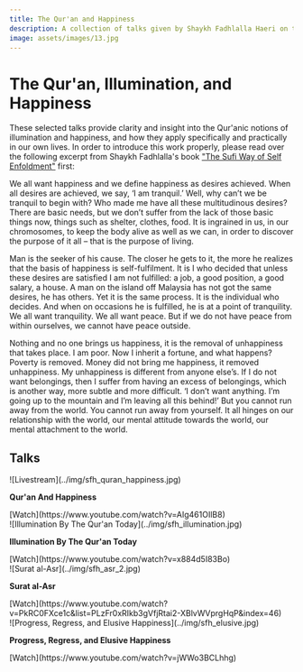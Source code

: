 ```yaml
---
title: The Qur'an and Happiness
description: A collection of talks given by Shaykh Fadhlalla Haeri on the theme of The Qur'an and Happiness
image: assets/images/13.jpg
---
```


# The Qur'an, Illumination, and Happiness

These selected talks provide clarity and insight into the Qur'anic notions of illumination and happiness, and how they apply specifically and practically in our own lives. In order to introduce this work properly, please read over the following excerpt from Shaykh Fadhlalla's book ["The Sufi Way of Self Enfoldment"](https://zahrapublications.pub/book-TheSufiWayToSelf-Unfoldment.php#bookTitle) first:

We all want happiness and we define happiness as desires achieved. When all desires are achieved, we say, ‘I am tranquil.’ Well, why can’t we be tranquil to begin with? Who made me have all these multitudinous desires? There are basic needs, but we don’t suffer from the lack of those basic things now, things such as shelter, clothes, food. It is ingrained in us, in our chromosomes, to keep the body alive as well as we can, in order to discover the purpose of it all – that is the purpose of living.    

Man is the seeker of his cause. The closer he gets to it, the more he realizes that the basis of happiness is self-fulfilment. It is I who decided that unless these desires are satisfied I am not fulfilled: a job, a good position, a good salary, a house. A man on the island off Malaysia has not got the same desires, he has others. Yet it is the same process. It is the individual who decides. And when on occasions he is fulfilled, he is at a point of tranquility. We all want tranquility. We all want peace. But if we do not have peace from within ourselves, we cannot have peace outside.

Nothing and no one brings us happiness, it is the removal of unhappiness that takes place. I am poor. Now I inherit a fortune, and what happens? Poverty is removed. Money did not bring me happiness, it removed unhappiness. My unhappiness is different from anyone else’s. If I do not want belongings, then I suffer from having an excess of belongings, which is another way, more subtle and more difficult. ‘I don’t want anything. I’m going up to the mountain and I’m leaving all this behind!’ But you cannot run away from the world. You cannot run away from yourself. It all hinges on our relationship with the world, our mental attitude towards the world, our mental attachment to the world.

## Talks

<div markdown="1" class="card video sidebar center gemoji center-content">

<div markdown="2" class="video-image">
![Livestream](../img/sfh_quran_happiness.jpg)
</div>

**Qur'an And Happiness**

<div markdown="3" class="video-link">
[Watch](https://www.youtube.com/watch?v=AIg461OIlB8)
</div>

</div>

<div markdown="1" class="card video sidebar center gemoji center-content">

<div markdown="2" class="video-image">
![Illumination By The Qur'an Today](../img/sfh_illumination.jpg)
</div>

**Illumination By The Qur'an Today**

<div markdown="3" class="video-link">
[Watch](https://www.youtube.com/watch?v=x884d5I83Bo)
</div>

</div>

<div markdown="1" class="card video sidebar center gemoji center-content">

<div markdown="2" class="video-image">
![Surat al-Asr](../img/sfh_asr_2.jpg)
</div>

**Surat al-Asr**

<div markdown="3" class="video-link">
[Watch](https://www.youtube.com/watch?v=PkRC0FXce1c&list=PLzFr0xRIkb3gVfjRtai2-XBlvWVprgHqP&index=46)
</div>

</div>

<div markdown="1" class="card video sidebar center gemoji center-content">

<div markdown="2" class="video-image">
![Progress, Regress, and Elusive Happiness](../img/sfh_elusive.jpg)
</div>

**Progress, Regress, and Elusive Happiness**

<div markdown="3" class="video-link">
[Watch](https://www.youtube.com/watch?v=jWWo3BCLhhg)
</div>

</div>


